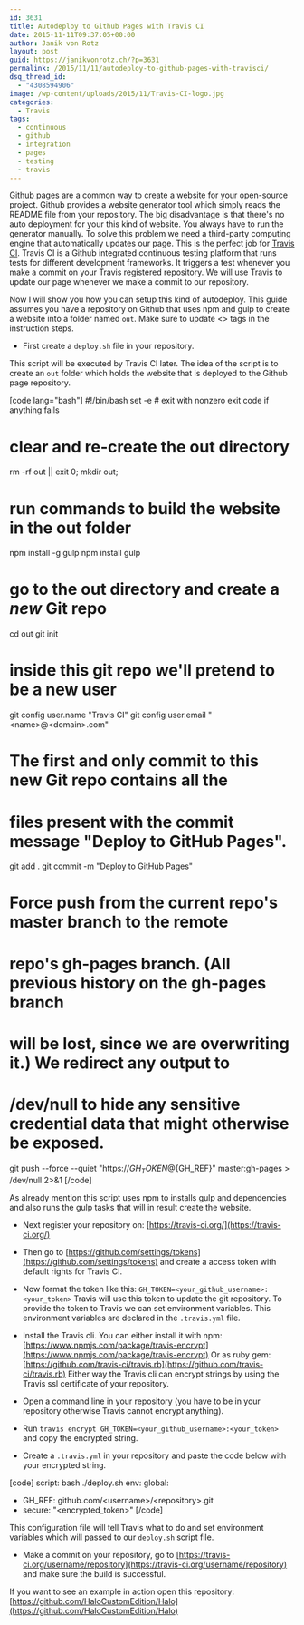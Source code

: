 ```yaml
---
id: 3631
title: Autodeploy to Github Pages with Travis CI
date: 2015-11-11T09:37:05+00:00
author: Janik von Rotz
layout: post
guid: https://janikvonrotz.ch/?p=3631
permalink: /2015/11/11/autodeploy-to-github-pages-with-travisci/
dsq_thread_id:
  - "4308594906"
image: /wp-content/uploads/2015/11/Travis-CI-logo.jpg
categories:
  - Travis
tags:
  - continuous
  - github
  - integration
  - pages
  - testing
  - travis
---
```

[Github pages](https://pages.github.com/) are a common way to create a website for your open-source project.
Github provides a website generator tool which simply reads the README file from your repository.
The big disadvantage is that there's no auto deployment for your this kind of website. You always have to run the generator manually.
To solve this problem we need a third-party computing engine that automatically updates our page. This is the perfect job for [Travis CI](https://travis-ci.org).
Travis CI is a Github integrated continuous testing platform that runs tests for different development frameworks. It triggers a test whenever you make a commit on your Travis registered repository. We will use Travis to update our page whenever we make a commit to our repository.
<!--more-->

Now I will show you how you can setup this kind of autodeploy. This guide assumes you have a repository on Github that uses npm and gulp to create a website into a folder named `out`. Make sure to update <> tags in the instruction steps.

* First create a `deploy.sh` file in your repository.

This script will be executed by Travis CI later. The idea of the script is to create an `out` folder which holds the website that is deployed to the Github page repository.

[code lang="bash"]
#!/bin/bash
set -e # exit with nonzero exit code if anything fails

# clear and re-create the out directory
rm -rf out || exit 0;
mkdir out;

# run commands to build the website in the out folder
npm install -g gulp
npm install
gulp

# go to the out directory and create a *new* Git repo
cd out
git init

# inside this git repo we'll pretend to be a new user
git config user.name &quot;Travis CI&quot;
git config user.email &quot;&lt;name&gt;@&lt;domain&gt;.com&quot;

# The first and only commit to this new Git repo contains all the
# files present with the commit message &quot;Deploy to GitHub Pages&quot;.
git add .
git commit -m &quot;Deploy to GitHub Pages&quot;

# Force push from the current repo's master branch to the remote
# repo's gh-pages branch. (All previous history on the gh-pages branch
# will be lost, since we are overwriting it.) We redirect any output to
# /dev/null to hide any sensitive credential data that might otherwise be exposed.
git push --force --quiet &quot;https://${GH_TOKEN}@${GH_REF}&quot; master:gh-pages &gt; /dev/null 2&gt;&amp;1
[/code]

As already mention this script uses npm to installs gulp and dependencies and also runs the gulp tasks that will in result create the website.

* Next register your repository on: [https://travis-ci.org/](https://travis-ci.org/)
* Then go to [https://github.com/settings/tokens](https://github.com/settings/tokens) and create a access token with default rights for Travis CI.
* Now format the token like this: `GH_TOKEN=<your_github_username>:<your_token>`
Travis will use this token to update the git repository. To provide the token to Travis we can set environment variables. This environment variables are declared in the `.travis.yml` file.

* Install the Travis cli.
You can either install it with npm: [https://www.npmjs.com/package/travis-encrypt](https://www.npmjs.com/package/travis-encrypt)
Or as ruby gem: [https://github.com/travis-ci/travis.rb](https://github.com/travis-ci/travis.rb)
Either way the Travis cli can encrypt strings by using the Travis ssl certificate of your repository.

* Open a command line in your repository (you have to be in your repository otherwise Travis cannot encrypt anything).
* Run `travis encrypt GH_TOKEN=<your_github_username>:<your_token>` and copy the encrypted string.
* Create a `.travis.yml` in your repository and paste the code below with your encrypted string.

[code]
script: bash ./deploy.sh
env:
  global:
  - GH_REF: github.com/&lt;username&gt;/&lt;repository&gt;.git
  - secure: &quot;&lt;encrypted_token&gt;&quot;
[/code]

This configuration file will tell Travis what to do and set environment variables which will passed to our `deploy.sh` script file.

* Make a commit on your repository, go to [https://travis-ci.org/username/repository](https://travis-ci.org/username/repository) and make sure the build is successful.

If you want to see an example in action open this repository: [https://github.com/HaloCustomEdition/Halo](https://github.com/HaloCustomEdition/Halo)
